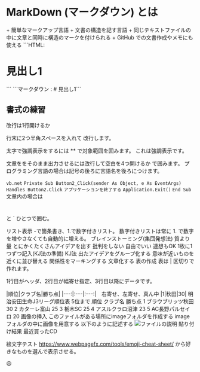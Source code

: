 <h1>MarkDown (マークダウン) とは</h1>
+ 簡単なマークアップ言語
    + 文書の構造を記す言語
    + 同じテキストファイルの中に文章と同時に構造のマークを付けられる
+ GitHub での文書作成やメモにも使える
```HTML:<h1>見出し1</h1>```
```マークダウン : # 見出し1```
<h2>書式の練習</h2>
改行は1行開けるか

行末に2つ半角スペースを入れて
改行します。

太字で強調表示をするには ** で対象範囲を囲みます。
これは強調表示です。

文章ををそのまま出力させるには改行して空白を4つ開けるか  で囲みます。
プログラミング言語の場合は記号の後ろに言語名を後ろにつけます。

```vb.net```
```Private Sub Button2_Click(sender As Object, e As EventArgs) Handles Button2.Click```
    ```アプリケーションを終了する```
    ```Application.Exit()```
```End Sub```
文章内の場合は <h1></h1> と ` ひとつで囲む。

リスト表示
-で箇条書き、1.で数字付きリスト。
数字付きリストは常に 1. で数字を増やさなくても自動的に増える。
ブレインストーミング(集団発想法)
質より量
とにかくたくさんアイデアを出す
批判をしない
自由でいい
連想もOK
1枚に1つずつ記入(KJ法の準備)
KJ法
出たアイデアをグループ化する
意味が近いものを近くに並び替える
関係性をマーキングする
文章化する
表の作成
表は | 区切りで作れます。

1行目がヘッダ、2行目が幅寄せ指定、3行目以降にデータです。

|順位|クラブ名|勝ち点|
|---:|:---|:---:|　右寄せ、左寄せ、真ん中
|1|秋田|30|
明治安田生命J3リーグ順位表 5位まで
順位	クラブ名	勝ち点
1	ブラウブリッツ秋田	30
2	カターレ富山	25
3	栃木SC	25
4	アスルクラロ沼津	23
5	AC長野パルセイロ	20
画像の挿入
このファイルがある場所にimageフォルダを作成する
imageフォルダの中に画像を用意する
以下のように記述する
![ファイルの説明](image/画像ファイル名)
貼り付け結果
最近買ったCD

絵文字テスト
https://www.webpagefx.com/tools/emoji-cheat-sheet/ から好きなものを選んで表示させる。

😃
